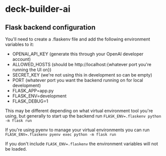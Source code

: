 # deck-builder-ai

## Flask backend configuration
You'll need to create a .flaskenv file and add the following environment variables to it:
- OPENAI_API_KEY (generate this through your OpenAI developer account)
- ALLOWED_HOSTS (should be http://localhost:{whatever port you're running the UI on})
- SECRET_KEY (we're not using this in development so can be empty)
- PORT (whatever port you want the backend running on for local development)
- FLASK_APP=app.py
- FLASK_ENV=development
- FLASK_DEBUG=1

This may be different depending on what virtual environment tool you're using, but generally to start up the backend run `FLASK_ENV=.flaskenv python -m flask run`

If you're using pyenv to manage your virtual environments you can run `FLASK_ENV=.flaskenv pyenv exec python -m flask run`

If you don't include `FLASK_ENV=.flaskenv` the environment variables will not be loaded.
